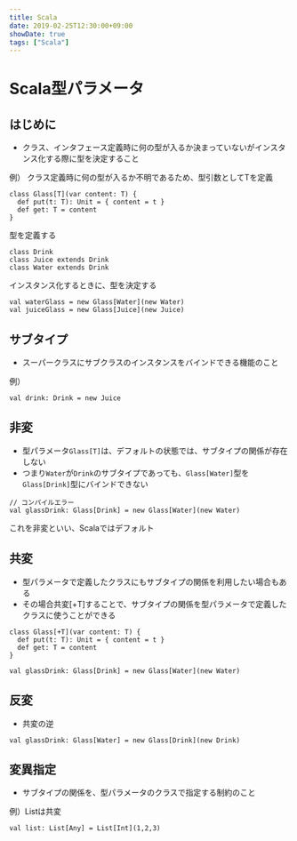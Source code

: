 ```yaml
---
title: Scala
date: 2019-02-25T12:30:00+09:00
showDate: true
tags: ["Scala"]
---
```


# Scala型パラメータ
## はじめに
- クラス、インタフェース定義時に何の型が入るか決まっていないがインスタンス化する際に型を決定すること

例） クラス定義時に何の型が入るか不明であるため、型引数としてTを定義
```
class Glass[T](var content: T) {
  def put(t: T): Unit = { content = t }
  def get: T = content
}
```

型を定義する
```
class Drink
class Juice extends Drink
class Water extends Drink
```

インスタンス化するときに、型を決定する
```
val waterGlass = new Glass[Water](new Water)
val juiceGlass = new Glass[Juice](new Juice)
```

## サブタイプ
- スーパークラスにサブクラスのインスタンスをバインドできる機能のこと

例）
```
val drink: Drink = new Juice
```

## 非変
- 型パラメータ`Glass[T]`は、デフォルトの状態では、サブタイプの関係が存在しない
- つまり`Water`が`Drink`のサブタイプであっても、`Glass[Water]`型を`Glass[Drink]`型にバインドできない

```
// コンパイルエラー
val glassDrink: Glass[Drink] = new Glass[Water](new Water)
```

これを非変といい、Scalaではデフォルト

## 共変
- 型パラメータで定義したクラスにもサブタイプの関係を利用したい場合もある
- その場合共変[+T]することで、サブタイプの関係を型パラメータで定義したクラスに使うことができる

```
class Glass[+T](var content: T) {
  def put(t: T): Unit = { content = t }
  def get: T = content
}
```

```
val glassDrink: Glass[Drink] = new Glass[Water](new Water)
```

## 反変
- 共変の逆

```
val glassDrink: Glass[Water] = new Glass[Drink](new Drink)
```

## 変異指定
- サブタイプの関係を、型パラメータのクラスで指定する制約のこと

例）Listは共変
```
val list: List[Any] = List[Int](1,2,3)
```


